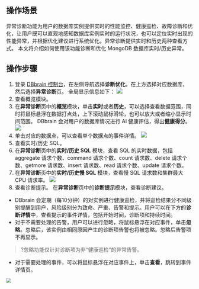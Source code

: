 ## 操作场景
异常诊断功能为用户的数据库实例提供实时的性能监控、健康巡检、故障诊断和优化，让用户既可以直观地感知数据库实例实时的运行状况，也可以定位实时出现的性能异常，并根据优化建议进行系统优化。异常诊断提供实时和历史两种查看方式。
本文将介绍如何使用该功能诊断和优化 MongoDB 数据库实时/历史异常。

## 操作步骤
1. 登录 [DBbrain 控制台](https://console.cloud.tencent.com/dbbrain/analysis)，在左侧导航选择**诊断优化**，在上方选择对应数据库，然后选择**异常诊断**页。
全局显示信息如下：
![](https://qcloudimg.tencent-cloud.cn/raw/cc7ae4423c6bf8c80e91a8a5c0200279.png)
2. 查看概览模块。
 1. 在**异常诊断**页中的**概览**模块，单击**实时**或者**历史**，可以选择查看数据范围，同时将鼠标悬浮在数据打点处，上下滚动鼠标滑轮，也可以放大或者缩小显示时间范围。
DBbrain 会对用户的数据库情况进行 AI 健康评估，得出**健康得分**。
![](https://qcloudimg.tencent-cloud.cn/raw/f4da43344d1af663248631f9231f41cf.png) 
 2. 单击对应的数据点，可以查看单个数据点的事件详情。 
![](https://qcloudimg.tencent-cloud.cn/raw/4c8399d91e75f70fc071eafb12bdc0e7.png)
3. 查看实时/历史 SQL。
 1. 在**异常诊断**页中的**实时/历史 SQL** 模块，查看 SQL 的实时数据，包括 aggregate 请求个数、command 请求个数、count 请求数、delete 请求个数、getmore 请求数、insert 请求数、read 请求个数、update 请求个数。
 2. 在**异常诊断**页中的**实时/历史慢 SQL** 模块，查看慢 SQL 请求数和集群最大 CPU 请求率。
![](https://qcloudimg.tencent-cloud.cn/raw/821a663ab8cef4a0e118d8e4150fec93.png)
4. 查看诊断提示。
在**异常诊断**页中的**诊断提示**模块，查看诊断建议。
 - DBbrain 会定期（每10分钟）的对实例进行健康巡检，并将巡检结果分不同级别提醒到用户，风险级别分为致命、严重、告警和提示。用户可以在下方的**诊断详情**中，查看提示的事件详情，包括开始时间，诊断项和持续时间。
 - 对于不需要处理的告警，用户可以进行忽略，将鼠标悬浮在对应事件，单击**忽略**。忽略后，该实例由相同原因产生的诊断项告警也将被忽略。忽略后告警项不再显示。
>?忽略功能仅针对诊断项为非“健康巡检”的异常告警。
 - 对于需要处理的事件，可以将鼠标悬浮在对应事件上，单击**查看**，跳转到事件详情页。
<img src="https://qcloudimg.tencent-cloud.cn/raw/45927180998a6e03ef535211dc6fcffa.png" style="zoom:80%;" />
